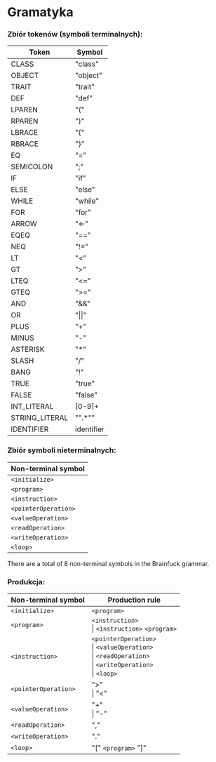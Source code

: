 # Gramatyka
### Zbiór tokenów (symboli terminalnych):

| Token          | Symbol      |
|----------------|-------------|
| CLASS          | "class"     |
| OBJECT         | "object"    |
| TRAIT          | "trait"     |
| DEF            | "def"       |
| LPAREN         | "("         |
| RPAREN         | ")"         |
| LBRACE         | "{"         |
| RBRACE         | "}"         |
| EQ             | "="         |
| SEMICOLON      | ";"         |
| IF             | "if"        |
| ELSE           | "else"      |
| WHILE          | "while"     |
| FOR            | "for"       |
| ARROW          | "<-"        |
| EQEQ           | "=="        |
| NEQ            | "!="        |
| LT             | "<"         |
| GT             | ">"         |
| LTEQ           | "<="        |
| GTEQ           | ">="        |
| AND         | "&&"        |
| OR           | "&#124;&#124;"        |
| PLUS           | "+"         |
| MINUS          | "-"         |
| ASTERISK       | "*"         |
| SLASH          | "/"         |
| BANG           | "!"         |
| TRUE           | "true"      |
| FALSE          | "false"     |
| INT_LITERAL    | [0-9]+      |
| STRING_LITERAL | "&#34;.*&#34;"    |
| IDENTIFIER     | identifier  |


### Zbiór symboli nieterminalnych:

| Non-terminal symbol |
| --- |
| `<initialize>` |
| `<program>` |
| `<instruction>` |
| `<pointerOperation>` |
| `<valueOperation>` |
| `<readOperation>` |
| `<writeOperation>` |
| `<loop>` | 

There are a total of 8 non-terminal symbols in the Brainfuck grammar.

### Produkcja:
| Non-terminal symbol | Production rule |
| --- | --- |
| `<initialize>` | `<program>` |
| `<program>` | `<instruction>` <br> \| `<instruction>` `<program>` |
| `<instruction>` | `<pointerOperation>` <br> \| `<valueOperation>` <br> \| `<readOperation>` <br> \| `<writeOperation>` <br> \| `<loop>` |
| `<pointerOperation>` | ">" <br> \| "<" |
| `<valueOperation>` | "+" <br> \| "-" |
| `<readOperation>` | "," |
| `<writeOperation>` | "." |
| `<loop>` | "[" `<program>` "]" |

